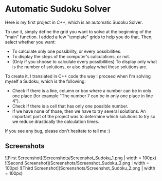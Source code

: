 
# Automatic Sudoku Solver

Here is my first project in C++, which is an automatic Sudoku Solver.

To use it, simply define the grid you want to solve at the beginning of the "main" function. I added a few "template" grids to help you do that. 
Then, select whether you want:
- To calculate only one possibility, or every possibilities.
- To display the steps of the computer's calculations, or not.
- (Only if you choose to calculate every possibilities) To display only what is the number of solutions, or also display what these solutions are.

To create it, I translated in C++ code the way I proceed when I'm solving myself a Sudoku, which is the following:
- Check if there is a line, column or box where a number can be in only one place (for example "The number 7 can be in only one place in line 4").
- Check if there is a cell that has only one possible number.
- If we have none of those, then we have to try several solutions. An important part of the project was to determine which solutions to try so we reduce drastically the calculation times.

If you see any bug, please don't hesitate to tell me :)


## Screenshots

![First Screenshot](Screenshots/Screenshot_Sudoku_1.png | width = 100px)
![Second Screenshot](Screenshots/Screenshot_Sudoku_3.png | width = 100px)
![Third Screenshot](Screenshots/Screenshot_Sudoku_2.png | width = 100px)

